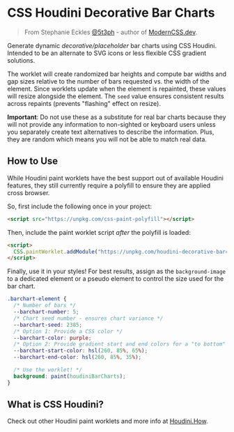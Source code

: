 # CSS Houdini Decorative Bar Charts

> From Stephanie Eckles [@5t3ph](https://twitter.com/5t3ph) - author of [ModernCSS.dev](https://moderncss.dev).

Generate dynamic _decorative/placeholder_ bar charts using CSS Houdini. Intended to be an alternate to SVG icons or less flexible CSS gradient solutions.

The worklet will create randomized bar heights and compute bar widths and gap sizes relative to the number of bars requested vs. the width of the element. Since worklets update when the element is repainted, these values will resize alongside the element. The `seed` value ensures consistent results across repaints (prevents "flashing" effect on resize).

**Important**: Do not use these as a substitute for real bar charts because they will not provide any information to non-sighted or keyboard users unless you separately create text alternatives to describe the information. Plus, they are random which means you will not be able to match real data.

## How to Use

While Houdini paint worklets have the best support out of available Houdini features, they still currently require a polyfill to ensure they are applied cross browser.

So, first include the following once in your project:

```html
<script src="https://unpkg.com/css-paint-polyfill"></script>
```

Then, include the paint worklet script _after_ the polyfill is loaded:

```html
<script>
  CSS.paintWorklet.addModule("https://unpkg.com/houdini-decorative-barcharts");
</script>
```

Finally, use it in your styles! For best results, assign as the `background-image` to a dedicated element or a pseudo element to control the size used for the bar chart.

```css
.barchart-element {
  /* Number of bars */
  --barchart-number: 5;
  /* Chart seed number - ensures chart variance */
  --barchart-seed: 2385;
  /* Option 1: Provide a CSS color */
  --barchart-color: purple;
  /* Option 2: Provide gradient start and end colors for a "to bottom" gradient */
  --barchart-start-color: hsl(260, 85%, 65%);
  --barchart-end-color: hsl(260, 85%, 35%);

  /* Use the worklet! */
  background: paint(houdiniBarCharts);
}
```

## What is CSS Houdini?

Check out other Houdini paint worklets and more info at [Houdini.How](https://houdini.how).
